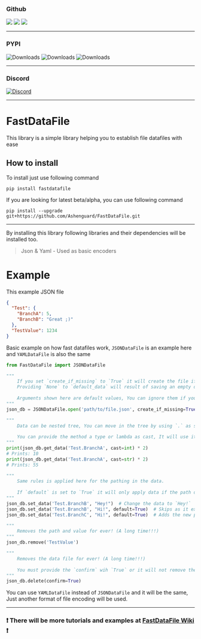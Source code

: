 ### Github

![](https://img.shields.io/github/license/Ashenguard/FastDataFile)
![](https://img.shields.io/github/v/release/Ashenguard/FastDataFile)
![](https://img.shields.io/github/downloads/Ashenguard/FastDataFile/total)
***

### PYPI

![Downloads](https://static.pepy.tech/personalized-badge/FastDataFile?period=total&units=international_system&left_color=grey&right_color=red&left_text=downloads)
![Downloads](https://static.pepy.tech/personalized-badge/FastDataFile?period=month&units=international_system&left_color=grey&right_color=red&left_text=this+month)
![Downloads](https://static.pepy.tech/personalized-badge/FastDataFile?period=week&units=international_system&left_color=grey&right_color=red&left_text=this+week)
***

### Discord

[![Discord](https://img.shields.io/discord/690930221930643467?label=discord)](https://discord.gg/6exsySK)
***

# FastDataFile

This library is a simple library helping you to establish file datafiles with ease

## How to install

To install just use following command

```shell
pip install fastdatafile
```

If you are looking for latest beta/alpha, you can use following command

```shell
pip install --upgrade git+https://github.com/Ashenguard/FastDataFile.git
```

***
By installing this library following libraries and their dependencies will be installed too.
> Json & Yaml - Used as basic encoders

# Example
This example JSON file
```json
{
  "Test": {
    "BranchA": 5,
    "BranchB": "Great ;)"
  },
  "TestValue": 1234
}
```

Basic example on how fast datafiles work, `JSONDataFile` is an example here and `YAMLDataFile` is also the same

```py
from FastDataFile import JSONDataFile

"""
    If you set `create_if_missing` to `True` it will create the file if it's missing and will save the `default_data` in it.
    Providing `None` to `default_data` will result of saving an empty data (`{}`)
    
    Arguments shown here are default values, You can ignore them if you want to use the default values.
"""
json_db = JSONDataFile.open('path/to/file.json', create_if_missing=True, default_data=None, encoding='utf8')

"""
    Data can be nested tree, You can move in the tree by using `.` as seperator.
    
    You can provide the method a type or lambda as cast, It will use it to process data one more time! It's not required! 
"""
print(json_db.get_data('Test.BranchA', cast=int) * 2)
# Prints: 10
print(json_db.get_data('Test.BranchA', cast=str) * 2)
# Prints: 55

"""
    Same rules is applied here for the pathing in the data.  
    
    If `default` is set to `True` it will only apply data if the path do not exists!
"""
json_db.set_data('Test.BranchB', "Hey!")  # Change the data to `Hey!`
json_db.set_data('Test.BranchB', "Hi!", default=True)  # Skips as it exists
json_db.set_data('Test.BranchC', "Hi!", default=True)  # Adds the new path and save the data

"""
    Removes the path and value for ever! (A long time!!!)
"""
json_db.remove('TestValue')

"""
    Removes the data file for ever! (A long time!!!)
    
    You must provide the `confirm` wih `True` or it will not remove the file!
"""
json_db.delete(confirm=True)
```

You can use `YAMLDataFile` instead of `JSONDataFile` and it will be the same, Just another format of file encoding will be used.
***

### ❗ There will be more tutorials and examples at [FastDataFile Wiki](https://git.agmdev.xyz/FastDataFile/wiki) ❗
